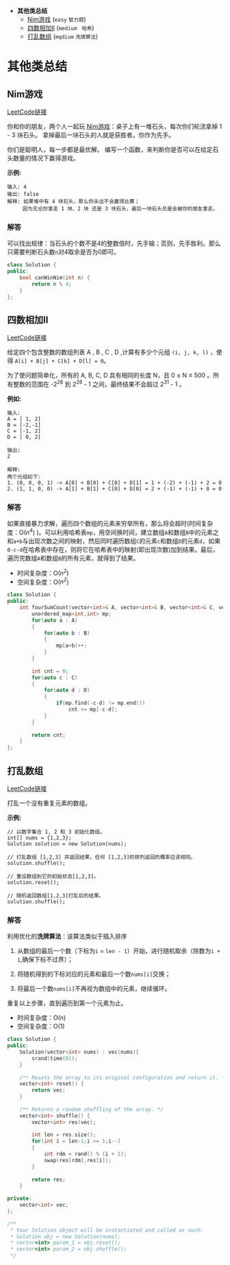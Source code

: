 * **其他类总结**
   * [Nim游戏](#Nim游戏) (`easy` `智力题`)
   * [四数相加II](#四数相加II) (`medium ` `哈希`)
   * [打乱数组](#打乱数组) (`mqdium` `洗牌算法`)



# 其他类总结

## Nim游戏

[LeetCode链接](https://leetcode-cn.com/problems/nim-game/)

你和你的朋友，两个人一起玩 [Nim游戏](https://baike.baidu.com/item/Nim%E6%B8%B8%E6%88%8F/6737105)：桌子上有一堆石头，每次你们轮流拿掉 1 - 3 块石头。 拿掉最后一块石头的人就是获胜者。你作为先手。

你们是聪明人，每一步都是最优解。 编写一个函数，来判断你是否可以在给定石头数量的情况下赢得游戏。

**示例:**

```
输入: 4
输出: false 
解释: 如果堆中有 4 块石头，那么你永远不会赢得比赛；
     因为无论你拿走 1 块、2 块 还是 3 块石头，最后一块石头总是会被你的朋友拿走。
```

### 解答

可以找出规律：当石头的个数不是4的整数倍时，先手输；否则，先手胜利。那么只需要判断石头数`n`对4取余是否为0即可。

```c++
class Solution {
public:
    bool canWinNim(int n) {
        return n % 4;
    }
};
```



## 四数相加II

[LeetCode链接](https://leetcode-cn.com/problems/4sum-ii/)

给定四个包含整数的数组列表 A , B , C , D ,计算有多少个元组 `(i, j, k, l)` ，使得 `A[i] + B[j] + C[k] + D[l] = 0`。

为了使问题简单化，所有的 A, B, C, D 具有相同的长度 N，且 0 ≤ N ≤ 500 。所有整数的范围在 -2<sup>28</sup> 到 2<sup>28</sup> - 1 之间，最终结果不会超过 2<sup>31</sup> - 1 。

**例如:**

```
输入:
A = [ 1, 2]
B = [-2,-1]
C = [-1, 2]
D = [ 0, 2]

输出:
2

解释:
两个元组如下:
1. (0, 0, 0, 1) -> A[0] + B[0] + C[0] + D[1] = 1 + (-2) + (-1) + 2 = 0
2. (1, 1, 0, 0) -> A[1] + B[1] + C[0] + D[0] = 2 + (-1) + (-1) + 0 = 0
```

### 解答

如果直接暴力求解，遍历四个数组的元素来穷举所有，那么将会超时(时间复杂度：O(*n<sup>4</sup>*) )。可以利用哈希表`mp`，用空间换时间，建立数组`A`和数组`B`中的元素之和`a+b`与出现次数之间的映射，然后同时遍历数组`C`的元素`c`和数组`D`的元素`d`，如果`0-c-d`在哈希表中存在，则将它在哈希表中的映射(即出现次数)加到结果。最后，遍历完数组`A`和数组`B`的所有元素，就得到了结果。

- 时间复杂度：O(*n<sup>2</sup>*)
- 空间复杂度：O(*n<sup>2</sup>*)

```c++
class Solution {
public:
    int fourSumCount(vector<int>& A, vector<int>& B, vector<int>& C, vector<int>& D) {
        unordered_map<int,int> mp;
        for(auto a : A)
        {
            for(auto b : B)
            {
                mp[a+b]++;
            }
        }
        
        int cnt = 0;
        for(auto c : C)
        {
            for(auto d : D)
            {
                if(mp.find(-c-d) != mp.end())
                    cnt += mp[-c-d];
            }
        }
        
        return cnt;
    }
};
```



## 打乱数组

[LeetCode链接](https://leetcode-cn.com/problems/shuffle-an-array/)

打乱一个没有重复元素的数组。

**示例:**

```
// 以数字集合 1, 2 和 3 初始化数组。
int[] nums = {1,2,3};
Solution solution = new Solution(nums);

// 打乱数组 [1,2,3] 并返回结果。任何 [1,2,3]的排列返回的概率应该相同。
solution.shuffle();

// 重设数组到它的初始状态[1,2,3]。
solution.reset();

// 随机返回数组[1,2,3]打乱后的结果。
solution.shuffle();
```

### 解答

利用优化的**洗牌算法**：该算法类似于插入排序

1. 从数组的最后一个数（下标为`i` = `len - 1`）开始，进行随机取余（除数为`i + 1`,确保下标不过界）；

2. 将随机得到的下标对应的元素和最后一个数`nums[i]`交换；

3. 将最后一个数`nums[i]`不再视为数组中的元素，继续循环。

重复以上步骤，直到遍历到第一个元素为止。

* 时间复杂度：O(*n*)
* 空间复杂度：O(1)

```c++
class Solution {
public:
    Solution(vector<int> nums) : vec(nums){
        srand(time(0));
    }
    
    /** Resets the array to its original configuration and return it. */
    vector<int> reset() {
        return vec;
    }
    
    /** Returns a random shuffling of the array. */
    vector<int> shuffle() {
        vector<int> res(vec);
        
        int len = res.size();
        for(int i = len-1;i >= 1;i--)
        {
            int rdm = rand() % (i + 1);
            swap(res[rdm],res[i]);
        }
        
        return res;
    }
    
private:
    vector<int> vec;
};

/**
 * Your Solution object will be instantiated and called as such:
 * Solution obj = new Solution(nums);
 * vector<int> param_1 = obj.reset();
 * vector<int> param_2 = obj.shuffle();
 */
```


